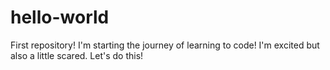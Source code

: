 # hello-world
First repository!
I'm starting the journey of learning to code! I'm excited but also a little scared. Let's do this!
